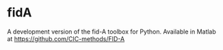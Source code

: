# fidA
A development version of the fid-A toolbox for Python. Available in Matlab at https://github.com/CIC-methods/FID-A
